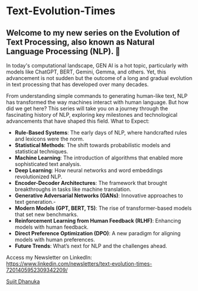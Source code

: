 <script src="https://platform.linkedin.com/badges/js/profile.js" async defer type="text/javascript"></script>

# Text-Evolution-Times

## Welcome to my new series on the Evolution of Text Processing, also known as Natural Language Processing (NLP). 🌟

In today's computational landscape, GEN AI is a hot topic, particularly with models like ChatGPT, BERT, Gemini, Gemma, and others. Yet, this advancement is not sudden but the outcome of a long and gradual evolution in text processing that has developed over many decades.

From understanding simple commands to generating human-like text, NLP has transformed the way machines interact with human language. But how did we get here? This series will take you on a journey through the fascinating history of NLP, exploring key milestones and technological advancements that have shaped this field. What to Expect:

- **Rule-Based Systems**: The early days of NLP, where handcrafted rules and lexicons were the norm.
- **Statistical Methods**: The shift towards probabilistic models and statistical techniques.
- **Machine Learning**: The introduction of algorithms that enabled more sophisticated text analysis.
- **Deep Learning**: How neural networks and word embeddings revolutionized NLP.
- **Encoder-Decoder Architectures**: The framework that brought breakthroughs in tasks like machine translation.
- **Generative Adversarial Networks (GANs)**: Innovative approaches to text generation.-
- **Modern Models (GPT, BERT, T5)**: The rise of transformer-based models that set new benchmarks.
- **Reinforcement Learning from Human Feedback (RLHF)**: Enhancing models with human feedback.
- **Direct Preference Optimization (DPO)**: A new paradigm for aligning models with human preferences.
- **Future Trends**: What’s next for NLP and the challenges ahead.

Access my Newsletter on LinkedIn: https://www.linkedin.com/newsletters/text-evolution-times-7201405952309342209/


<div class="badge-base LI-profile-badge" data-locale="en_US" data-size="medium" data-theme="light" data-type="VERTICAL" data-vanity="sujitdhanuka" data-version="v1"><a class="badge-base__link LI-simple-link" href="https://in.linkedin.com/in/sujitdhanuka?trk=profile-badge">Sujit Dhanuka</a></div>
              
